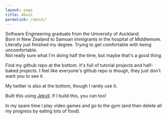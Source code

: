 ```yaml
---
layout: page
title: About
permalink: /about/
---
```



Software Engineering graduate from the University of Auckland.  
Born in New Zealand to Samoan immigrants in the hospital of Middlemore.  
Literally just finished my degree. Trying to get comfortable with being uncomfortable.  
Not really sure what I'm doing half the time, but maybe that's a good thing.  

Find my github repo at the bottom. It's full of tutorial projects and half-baked projects. I feel like everyone's github repo is though, they just don't want you to see it.

My twitter is also at the bottom, though I rarely use it.

Built this using [Jekyll](jekyllrb.com). If I build this, you can too!

In my spare time I play video games and go to the gym (and then delete all my progress by eating lots of food).

[jekyllrb.com]: https://jekyllrb.com/
